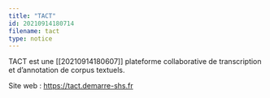 ```yaml
---
title: "TACT"
id: 20210914180714
filename: tact
type: notice
---
```


TACT est une [[20210914180607]] plateforme collaborative de transcription et d’annotation de corpus textuels.

Site web : <https://tact.demarre-shs.fr>

